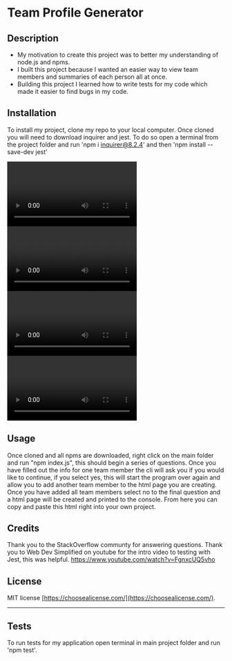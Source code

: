 # Team Profile Generator

## Description

- My motivation to create this project was to better my understanding of node.js and npms. 
- I built this project because I wanted an easier way to view team members and summaries of each person all at once.
- Building this project I learned how to write tests for my code which made it easier to find bugs in my code.


## Installation

To install my project, clone my repo to your local computer. Once cloned you will need to download inquirer and jest. To do so open a terminal from the project folder and run 'npm i inquirer@8.2.4' and then 'npm install --save-dev jest'

![first](https://user-images.githubusercontent.com/110563204/201003662-8d4d66f9-5143-4688-84bc-437a5fe2bd07.mov)
![second](https://user-images.githubusercontent.com/110563204/201003749-ec49855f-88d7-4bb5-b69c-70bb12dc0eea.mov)
![third](https://user-images.githubusercontent.com/110563204/201003782-d53b9dc9-0c8e-43f1-8d3d-56edb4114970.mov)
![forth](https://user-images.githubusercontent.com/110563204/201003813-0644d772-9168-45e5-a190-a0c65cf4b2a4.mov)







## Usage

Once cloned and all npms are downloaded, right click on the main folder and run "npm index.js", this should begin a series of questions. Once you have filled out the info for one team member the cli will ask you if you would like to continue, if you select yes, this will start the program over again and allow you to add another team member to the html page you are creating. Once you have added all team members select no to the final question and a html page will be created and printed to the console. From here you can copy and paste this html right into your own project. 

## Credits

Thank you to the StackOverflow communty for answering questions.
Thank you to Web Dev Simplified on youtube for the intro video to testing with Jest, this was helpful.
https://www.youtube.com/watch?v=FgnxcUQ5vho

## License

MIT license [https://choosealicense.com/](https://choosealicense.com/).

---

## Tests

To run tests for my application open terminal in main project folder and run 'npm test'.
